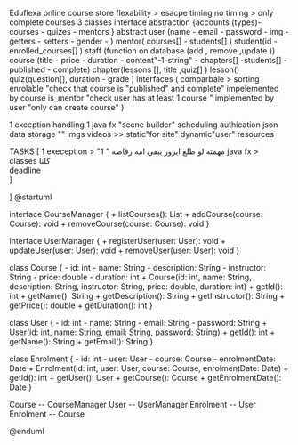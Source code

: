 Eduflexa   online course store
flexability > esacpe timing 
no timing  > only complete courses 
3 classes interface abstraction
{accounts (types)- courses - quizes - mentors }
abstract user (name - email - password - img - getters - setters - gender -  )
                mentor( courses[] - students[]  )
                student(id - enrolled_courses[] )
                staff (function on database (add , remove ,update ))
        course (title - price - duration - content"-1-string" -  chapters[] -students[] - published - complete)
        chapter(lessons [], title ,quiz[] )
        lesson()
        quiz(question[], duration - grade )
interfaces (
    comparbale > sorting 
    enrolable  "check that course is "published" and complete" impelemented by course
    is_mentor "check user has at least 1 course "   implemented by user  "only can create course"
    )

1 exception handling
1 java fx    "scene builder"
scheduling 
authication
json data storage    ""
imgs videos     >>  static"for site" dynamic"user"  resources  


TASKS [
    1 exeception  >  "مهمته لو طلع ايرور يبقي امه رقاصه "
    1 java fx  >   
    classes  كلنا          
    deadline   
]

]
@startuml

interface CourseManager {
    + listCourses(): List<Course>
    + addCourse(course: Course): void
    + removeCourse(course: Course): void
}

interface UserManager {
    + registerUser(user: User): void
    + updateUser(user: User): void
    + removeUser(user: User): void
}

class Course {
    - id: int
    - name: String
    - description: String
    - instructor: String
    - price: double
    - duration: int
    + Course(id: int, name: String, description: String, instructor: String, price: double, duration: int)
    + getId(): int
    + getName(): String
    + getDescription(): String
    + getInstructor(): String
    + getPrice(): double
    + getDuration(): int
}

class User {
    - id: int
    - name: String
    - email: String
    - password: String
    + User(id: int, name: String, email: String, password: String)
    + getId(): int
    + getName(): String
    + getEmail(): String
}

class Enrolment {
    - id: int
    - user: User
    - course: Course
    - enrolmentDate: Date
    + Enrolment(id: int, user: User, course: Course, enrolmentDate: Date)
    + getId(): int
    + getUser(): User
    + getCourse(): Course
    + getEnrolmentDate(): Date
}

Course -- CourseManager
User -- UserManager
Enrolment -- User
Enrolment -- Course

@enduml
